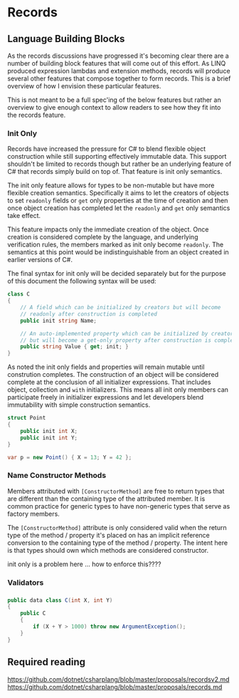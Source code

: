 # Records 

## Language Building Blocks

As the records discussions have progressed it's becoming clear there are a
number of building block features that will come out of this effort. As LINQ
produced expression lambdas and extension methods, records will produce several
other features that compose together to form records. This is a brief overview
of how I envision these particular features.

This is not meant to be a full spec'ing of the below features but rather an
overview to give enough context to allow readers to see how they fit into the 
records feature.

### Init Only
Records have increased the pressure for C# to blend flexible object construction
while still supporting effectively immutable data. This support shouldn't be 
limited to records though but rather be an underlying feature of C# that records
simply build on top of. That feature is init only semantics.

The init only feature allows for types to be non-mutable but have more flexible 
creation semantics. Specifically it aims to let the creators of objects to 
set `readonly` fields or `get` only properties at the time of creation and then
once object creation has completed let the `readonly` and `get` only semantics 
take effect. 

This feature impacts only the immediate creation of the object. Once creation
is considered complete by the language, and underlying verification rules, the 
members marked as init only become `readonly`. The semantics at this point would
be indistinguishable from an object created in earlier versions of C#.

The final syntax for init only will be decided separately but for the purpose
of this document the following syntax will be used:

```cs
class C
{
    // A field which can be initialized by creators but will become 
    // readonly after construction is completed
    public init string Name;

    // An auto-implemented property which can be initialized by creators
    // but will become a get-only property after construction is completed
    public string Value { get; init; }
}
```

As noted the init only fields and properties will remain mutable until 
constrution completes. The construction of an object will be considered 
complete at the conclusion of all initializer expressions. That includes 
object, collection and `with` initializers. This means all init only members
can participate freely in initializer expressions and let developers blend 
immutability with simple construction semantics.

```cs
struct Point
{
    public init int X;
    public init int Y;
}

var p = new Point() { X = 13; Y = 42 };
```

### Name Constructor Methods



Members attributed with `[ConstructorMethod]` are free to return types that are
different than the containing type of the attributed member. It is common 
practice for generic types to have non-generic types that serve as factory 
members. 

The `[ConstructorMethod]` attribute is only considered valid when the return 
type of the method / property it's placed on has an implicit reference 
conversion to the containing type of the method / property. The intent here is
that types should own which methods are considered constructor.


init only is a problem here ... how to enforce this????

### Validators

### 

```cs
public data class C(int X, int Y)
{
    public C
    {
        if (X + Y > 1000) throw new ArgumentException();
    }
}
```

## Required reading
https://github.com/dotnet/csharplang/blob/master/proposals/recordsv2.md
https://github.com/dotnet/csharplang/blob/master/proposals/records.md